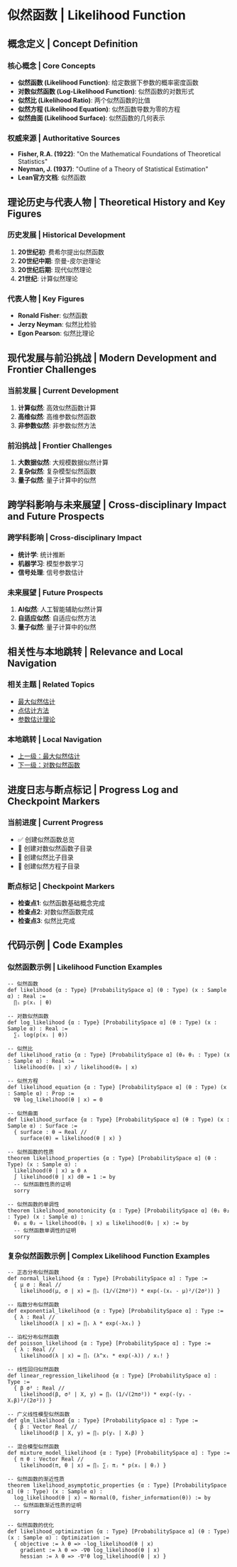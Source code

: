 # 似然函数 | Likelihood Function

## 概念定义 | Concept Definition

### 核心概念 | Core Concepts

- **似然函数 (Likelihood Function)**: 给定数据下参数的概率密度函数
- **对数似然函数 (Log-Likelihood Function)**: 似然函数的对数形式
- **似然比 (Likelihood Ratio)**: 两个似然函数的比值
- **似然方程 (Likelihood Equation)**: 似然函数导数为零的方程
- **似然曲面 (Likelihood Surface)**: 似然函数的几何表示

### 权威来源 | Authoritative Sources

- **Fisher, R.A. (1922)**: "On the Mathematical Foundations of Theoretical Statistics"
- **Neyman, J. (1937)**: "Outline of a Theory of Statistical Estimation"
- **Lean官方文档**: 似然函数

## 理论历史与代表人物 | Theoretical History and Key Figures

### 历史发展 | Historical Development

1. **20世纪初**: 费希尔提出似然函数
2. **20世纪中期**: 奈曼-皮尔逊理论
3. **20世纪后期**: 现代似然理论
4. **21世纪**: 计算似然理论

### 代表人物 | Key Figures

- **Ronald Fisher**: 似然函数
- **Jerzy Neyman**: 似然比检验
- **Egon Pearson**: 似然比理论

## 现代发展与前沿挑战 | Modern Development and Frontier Challenges

### 当前发展 | Current Development

1. **计算似然**: 高效似然函数计算
2. **高维似然**: 高维参数似然函数
3. **非参数似然**: 非参数似然方法

### 前沿挑战 | Frontier Challenges

1. **大数据似然**: 大规模数据似然计算
2. **复杂似然**: 复杂模型似然函数
3. **量子似然**: 量子计算中的似然

## 跨学科影响与未来展望 | Cross-disciplinary Impact and Future Prospects

### 跨学科影响 | Cross-disciplinary Impact

- **统计学**: 统计推断
- **机器学习**: 模型参数学习
- **信号处理**: 信号参数估计

### 未来展望 | Future Prospects

1. **AI似然**: 人工智能辅助似然计算
2. **自适应似然**: 自适应似然方法
3. **量子似然**: 量子计算中的似然

## 相关性与本地跳转 | Relevance and Local Navigation

### 相关主题 | Related Topics

- [最大似然估计](../01-总览.md)
- [点估计方法](../../01-总览.md)
- [参数估计理论](../../../01-总览.md)

### 本地跳转 | Local Navigation

- [上一级：最大似然估计](../01-总览.md)
- [下一级：对数似然函数](02-对数似然函数/01-总览.md)

## 进度日志与断点标记 | Progress Log and Checkpoint Markers

### 当前进度 | Current Progress

- ✅ 创建似然函数总览
- 🔄 创建对数似然函数子目录
- 🔄 创建似然比子目录
- 🔄 创建似然方程子目录

### 断点标记 | Checkpoint Markers

- **检查点1**: 似然函数基础概念完成
- **检查点2**: 对数似然函数完成
- **检查点3**: 似然比完成

## 代码示例 | Code Examples

### 似然函数示例 | Likelihood Function Examples

```lean
-- 似然函数
def likelihood {α : Type} [ProbabilitySpace α] (θ : Type) (x : Sample α) : Real :=
  ∏ᵢ p(xᵢ | θ)

-- 对数似然函数
def log_likelihood {α : Type} [ProbabilitySpace α] (θ : Type) (x : Sample α) : Real :=
  ∑ᵢ log(p(xᵢ | θ))

-- 似然比
def likelihood_ratio {α : Type} [ProbabilitySpace α] (θ₀ θ₁ : Type) (x : Sample α) : Real :=
  likelihood(θ₁ | x) / likelihood(θ₀ | x)

-- 似然方程
def likelihood_equation {α : Type} [ProbabilitySpace α] (θ : Type) (x : Sample α) : Prop :=
  ∇θ log_likelihood(θ | x) = 0

-- 似然曲面
def likelihood_surface {α : Type} [ProbabilitySpace α] (θ : Type) (x : Sample α) : Surface :=
  { surface : θ → Real //
    surface(θ) = likelihood(θ | x) }

-- 似然函数的性质
theorem likelihood_properties {α : Type} [ProbabilitySpace α] (θ : Type) (x : Sample α) :
  likelihood(θ | x) ≥ 0 ∧
  ∫ likelihood(θ | x) dθ = 1 := by
  -- 似然函数性质的证明
  sorry

-- 似然函数的单调性
theorem likelihood_monotonicity {α : Type} [ProbabilitySpace α] (θ₁ θ₂ : Type) (x : Sample α) :
  θ₁ ≤ θ₂ → likelihood(θ₁ | x) ≤ likelihood(θ₂ | x) := by
  -- 似然函数单调性的证明
  sorry
```

### 复杂似然函数示例 | Complex Likelihood Function Examples

```lean
-- 正态分布似然函数
def normal_likelihood {α : Type} [ProbabilitySpace α] : Type :=
  { μ σ : Real //
    likelihood(μ, σ | x) = ∏ᵢ (1/√(2πσ²)) * exp(-(xᵢ - μ)²/(2σ²)) }

-- 指数分布似然函数
def exponential_likelihood {α : Type} [ProbabilitySpace α] : Type :=
  { λ : Real //
    likelihood(λ | x) = ∏ᵢ λ * exp(-λxᵢ) }

-- 泊松分布似然函数
def poisson_likelihood {α : Type} [ProbabilitySpace α] : Type :=
  { λ : Real //
    likelihood(λ | x) = ∏ᵢ (λ^xᵢ * exp(-λ)) / xᵢ! }

-- 线性回归似然函数
def linear_regression_likelihood {α : Type} [ProbabilitySpace α] : Type :=
  { β σ² : Real //
    likelihood(β, σ² | X, y) = ∏ᵢ (1/√(2πσ²)) * exp(-(yᵢ - Xᵢβ)²/(2σ²)) }

-- 广义线性模型似然函数
def glm_likelihood {α : Type} [ProbabilitySpace α] : Type :=
  { β : Vector Real //
    likelihood(β | X, y) = ∏ᵢ p(yᵢ | Xᵢβ) }

-- 混合模型似然函数
def mixture_model_likelihood {α : Type} [ProbabilitySpace α] : Type :=
  { π θ : Vector Real //
    likelihood(π, θ | x) = ∏ᵢ ∑ⱼ πⱼ * p(xᵢ | θⱼ) }

-- 似然函数的渐近性质
theorem likelihood_asymptotic_properties {α : Type} [ProbabilitySpace α] (θ : Type) (x : Sample α) :
  log_likelihood(θ | x) → Normal(0, fisher_information(θ)) := by
  -- 似然函数渐近性质的证明
  sorry

-- 似然函数的优化
def likelihood_optimization {α : Type} [ProbabilitySpace α] (θ : Type) (x : Sample α) : Optimization :=
  { objective := λ θ => -log_likelihood(θ | x)
    gradient := λ θ => -∇θ log_likelihood(θ | x)
    hessian := λ θ => -∇²θ log_likelihood(θ | x) }
```
